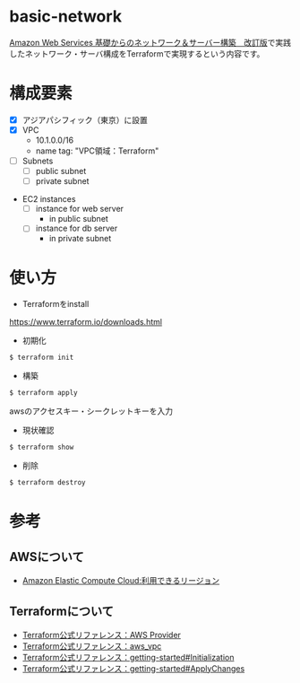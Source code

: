 # basic-network
[Amazon Web Services 基礎からのネットワーク＆サーバー構築　改訂版](https://www.nikkeibp.co.jp/atclpubmkt/book/17/261530/)で実践したネットワーク・サーバ構成をTerraformで実現するという内容です。

# 構成要素
- [x] アジアパシフィック（東京）に設置
- [x] VPC
  - 10.1.0.0/16
  - name tag: "VPC領域：Terraform"
- [ ] Subnets
  - [ ] public subnet
  - [ ] private subnet
- EC2 instances
  - [ ] instance for web server
    - in public subnet
  - [ ] instance for db server
    - in private subnet

# 使い方
- Terraformをinstall

https://www.terraform.io/downloads.html

- 初期化

```bash
$ terraform init
```
- 構築

```bash
$ terraform apply
```

awsのアクセスキー・シークレットキーを入力

- 現状確認

```bash
$ terraform show
```

- 削除

```bash
$ terraform destroy
```


# 参考
## AWSについて
- [Amazon Elastic Compute Cloud:利用できるリージョン](https://docs.aws.amazon.com/ja_jp/AWSEC2/latest/UserGuide/using-regions-availability-zones.html#concepts-available-regions)

## Terraformについて
- [Terraform公式リファレンス：AWS Provider](https://www.terraform.io/docs/providers/aws/index.html)
- [Terraform公式リファレンス：aws_vpc](https://www.terraform.io/docs/providers/aws/r/vpc.html)
- [Terraform公式リファレンス：getting-started#Initialization](https://www.terraform.io/intro/getting-started/build.html#initialization)
- [Terraform公式リファレンス：getting-started#ApplyChanges](https://www.terraform.io/intro/getting-started/build.html#apply-changes)
